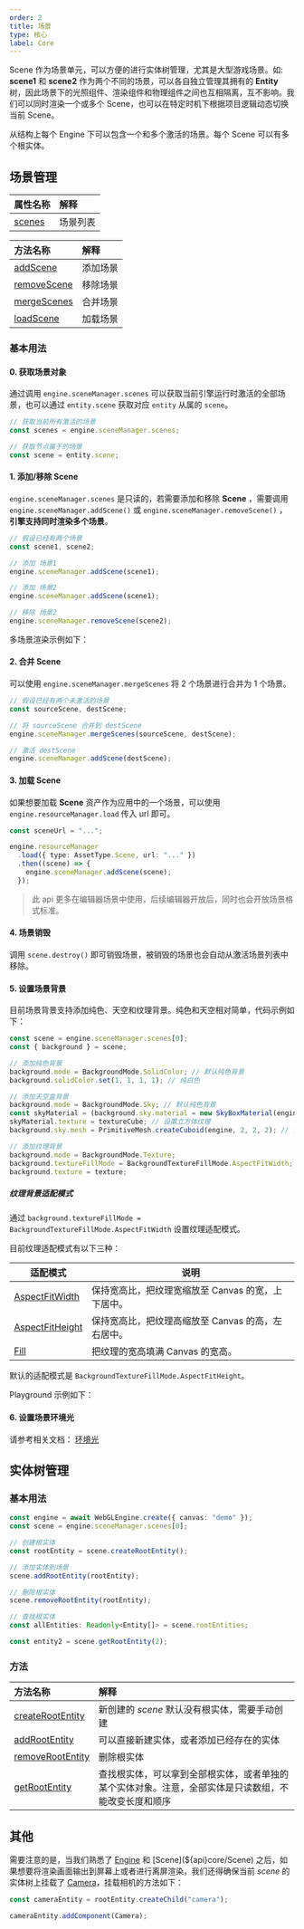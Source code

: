 ```yaml
---
order: 2
title: 场景
type: 核心
label: Core
---
```


Scene 作为场景单元，可以方便的进行实体树管理，尤其是大型游戏场景。如: **scene1** 和 **scene2** 作为两个不同的场景，可以各自独立管理其拥有的 **Entity** 树，因此场景下的光照组件、渲染组件和物理组件之间也互相隔离，互不影响。我们可以同时渲染一个或多个 Scene，也可以在特定时机下根据项目逻辑动态切换当前 Scene。

从结构上每个 Engine 下可以包含一个和多个激活的场景。每个 Scene 可以有多个根实体。

## 场景管理

| 属性名称                                 | 解释     |
| :--------------------------------------- | :------- |
| [scenes](${api}core/SceneManager#scenes) | 场景列表 |

| 方法名称                                           | 解释     |
| :------------------------------------------------- | :------- |
| [addScene](${api}core/SceneManager#addScene)       | 添加场景 |
| [removeScene](${api}core/SceneManager#removeScene) | 移除场景 |
| [mergeScenes](${api}core/SceneManager#mergeScenes) | 合并场景 |
| [loadScene](${api}core/SceneManager#loadScene)     | 加载场景 |

### 基本用法

#### 0. 获取场景对象

通过调用 `engine.sceneManager.scenes` 可以获取当前引擎运行时激活的全部场景，也可以通过 `entity.scene` 获取对应 `entity` 从属的 `scene`。

```typescript
// 获取当前所有激活的场景
const scenes = engine.sceneManager.scenes;

// 获取节点属于的场景
const scene = entity.scene;
```

#### 1. 添加/移除 Scene

`engine.sceneManager.scenes` 是只读的，若需要添加和移除 **Scene** ，需要调用 `engine.sceneManager.addScene()` 或 `engine.sceneManager.removeScene()` ，**引擎支持同时渲染多个场景**。

```typescript
// 假设已经有两个场景
const scene1, scene2;

// 添加 场景1
engine.sceneManager.addScene(scene1);

// 添加 场景2
engine.sceneManager.addScene(scene1);

// 移除 场景2
engine.sceneManager.removeScene(scene2);
```

多场景渲染示例如下：

<playground src="multi-scene.ts"></playground>

#### 2. 合并 Scene

可以使用 `engine.sceneManager.mergeScenes` 将 2 个场景进行合并为 1 个场景。

```typescript
// 假设已经有两个未激活的场景
const sourceScene, destScene;

// 将 sourceScene 合并到 destScene
engine.sceneManager.mergeScenes(sourceScene, destScene);

// 激活 destScene
engine.sceneManager.addScene(destScene);
```

#### 3. 加载 Scene

如果想要加载 **Scene** 资产作为应用中的一个场景，可以使用 `engine.resourceManager.load` 传入 url 即可。

```typescript
const sceneUrl = "...";

engine.resourceManager
  .load({ type: AssetType.Scene, url: "..." })
  .then((scene) => {
    engine.sceneManager.addScene(scene);
  });
```

> 此 api 更多在编辑器场景中使用，后续编辑器开放后，同时也会开放场景格式标准。

#### 4. 场景销毁

调用 `scene.destroy()` 即可销毁场景，被销毁的场景也会自动从激活场景列表中移除。

#### 5. 设置场景背景

目前场景背景支持添加纯色、天空和纹理背景。纯色和天空相对简单，代码示例如下：

```typescript
const scene = engine.sceneManager.scenes[0];
const { background } = scene;

// 添加纯色背景
background.mode = BackgroundMode.SolidColor; // 默认纯色背景
background.solidColor.set(1, 1, 1, 1); // 纯白色

// 添加天空盒背景
background.mode = BackgroundMode.Sky; // 默认纯色背景
const skyMaterial = (background.sky.material = new SkyBoxMaterial(engine)); // 添加天空盒材质
skyMaterial.texture = textureCube; // 设置立方体纹理
background.sky.mesh = PrimitiveMesh.createCuboid(engine, 2, 2, 2); // 设置天空盒网格

// 添加纹理背景
background.mode = BackgroundMode.Texture;
background.textureFillMode = BackgroundTextureFillMode.AspectFitWidth;
background.texture = texture;
```

##### 纹理背景适配模式

通过 `background.textureFillMode = BackgroundTextureFillMode.AspectFitWidth` 设置纹理适配模式。

目前纹理适配模式有以下三种：

| 适配模式                                                                | 说明                                               |
| ----------------------------------------------------------------------- | -------------------------------------------------- |
| [AspectFitWidth](${api}core/BackgroundTextureFillMode#AspectFitWidth)   | 保持宽高比，把纹理宽缩放至 Canvas 的宽，上下居中。 |
| [AspectFitHeight](${api}core/BackgroundTextureFillMode#AspectFitHeight) | 保持宽高比，把纹理高缩放至 Canvas 的高，左右居中。 |
| [Fill](${api}core/BackgroundTextureFillMode#Fill)                       | 把纹理的宽高填满 Canvas 的宽高。                   |

默认的适配模式是 `BackgroundTextureFillMode.AspectFitHeight`。

Playground 示例如下：

<playground src="background.ts"></playground>

#### 6. 设置场景环境光

请参考相关文档： [环境光](${docs}ambient-light)

## 实体树管理

### 基本用法

```typescript
const engine = await WebGLEngine.create({ canvas: "demo" });
const scene = engine.sceneManager.scenes[0];

// 创建根实体
const rootEntity = scene.createRootEntity();

// 添加实体到场景
scene.addRootEntity(rootEntity);

// 删除根实体
scene.removeRootEntity(rootEntity);

// 查找根实体
const allEntities: Readonly<Entity[]> = scene.rootEntities;

const entity2 = scene.getRootEntity(2);
```

### 方法

| 方法名称                                              | 解释                                                                                                 |
| :---------------------------------------------------- | :--------------------------------------------------------------------------------------------------- |
| [createRootEntity](${api}core/Scene#createRootEntity) | 新创建的 _scene_ 默认没有根实体，需要手动创建                                                        |
| [addRootEntity](${api}core/Scene#addRootEntity)       | 可以直接新建实体，或者添加已经存在的实体                                                             |
| [removeRootEntity](${api}core/Scene#removeRootEntity) | 删除根实体                                                                                           |
| [getRootEntity](${api}core/Scene#getRootEntity)       | 查找根实体，可以拿到全部根实体，或者单独的某个实体对象。注意，全部实体是只读数组，不能改变长度和顺序 |

## 其他

需要注意的是，当我们熟悉了 [Engine](${api}core/Engine) 和 [Scene](${api}core/Scene) 之后，如果想要将渲染画面输出到屏幕上或者进行离屏渲染，我们还得确保当前 _scene_ 的实体树上挂载了 [Camera](${api}core/Camera)，挂载相机的方法如下：

```typescript
const cameraEntity = rootEntity.createChild("camera");

cameraEntity.addComponent(Camera);
```
